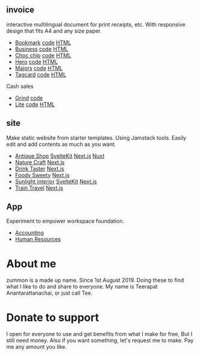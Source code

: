 ## invoice
interactive multilingual document for print receipts, etc. With responsive design that fits A4 and any size paper.
- [Bookmark](https://5g5x9y-5173.csb.app/) [code](https://codesandbox.io/p/github/zummon/invoice-bookmark-svelte) [HTML](https://github.com/zummon/invoice-bookmark)
- [Business](https://uuywsu-5173.csb.app/) [code](https://codesandbox.io/p/github/zummon/invoice-business-svelte) [HTML](https://github.com/zummon/invoice-business)
- [Choc chip](https://psouyp-5173.csb.app/) [code](https://codesandbox.io/p/github/zummon/invoice-choc-chip-svelte) [HTML](https://github.com/zummon/invoice-choc-chip)
- [Hero](https://d43vlr-5173.csb.app/) [code](https://codesandbox.io/p/github/zummon/invoice-hero-svelte) [HTML](https://github.com/zummon/invoice-hero)
- [Majors](https://tkdk0x-5173.csb.app/) [code](https://codesandbox.io/p/github/zummon/invoice-majors-svelte) [HTML](https://github.com/zummon/invoice-majors)
- [Tagcard](https://njxu2g-5173.csb.app/) [code](https://codesandbox.io/p/github/zummon/invoice-tagcard-svelte) [HTML](https://github.com/zummon/invoice-tagcard)

Cash sales
- [Grind](https://28nk5v-5173.csb.app/) [code](https://codesandbox.io/p/github/zummon/cash-sale-grind-svelte)
- [Lite](https://ofhk91-5173.csb.app/) [code](https://codesandbox.io/p/github/zummon/cash-sale-lite-svelte) [HTML](https://github.com/zummon/cash-sale-lite)

## site
Make static website from starter templates. Using Jamstack tools. Easily edit and add contents as much as you want.
- [Antique Shop](https://7cwsgf-5173.csb.app/) [SvelteKit](https://codesandbox.io/p/github/zummon/antique-shop-sveltekit) [Next.js](https://codesandbox.io/p/github/zummon/antique-shop-nextjs) [Nuxt](https://codesandbox.io/p/github/zummon/antique-shop-nuxt)
- [Nature Craft](https://r71wt7-3000.csb.app/) [Next.js](https://codesandbox.io/p/github/zummon/nature-craft-nextjs)
- [Drink Taster](https://1gg8kf-3000.csb.app/) [Next.js](https://codesandbox.io/p/github/zummon/drink-taster-nextjs)
- [Foody Sweety](https://86gbg2-3000.csb.app/) [Next.js](https://codesandbox.io/p/github/zummon/foody-sweety-nextjs)
- [Sunlight interior](https://nfg71o-5173.csb.app/) [SvelteKit](https://codesandbox.io/p/github/zummon/sunlight-interior-sveltekit) [Next.js](https://codesandbox.io/p/github/zummon/sunlight-interior-nextjs)
- [Train Travel](https://in25o2-3000.csb.app/) [Next.js](https://codesandbox.io/p/github/zummon/train-travel-nextjs)

## App 
Experiment to empower workspace foundation.
- [Accounting](https://github.com/zummon/accounting-app)
- [Human Resources](https://github.com/zummon/human-resources-app)

# About me
zummon is a made up name. Since 1st August 2019. Doing these to find what I like to do and share to everyone. My name is Teerapat Anantarattanachai, or just call Tee.

# Donate to support
I open for everyone to use and get benefits from what I make for free, But I still need money. Also if you want something, let's request me to make. Pay me any amount you like.

<!--
**zummon/zummon** is a ✨ _special_ ✨ repository because its `README.md` (this file) appears on your GitHub profile.

Here are some ideas to get you started:

- 🔭 I’m currently working on ...
- 🌱 I’m currently learning ...
- 👯 I’m looking to collaborate on ...
- 🤔 I’m looking for help with ...
- 💬 Ask me about ...
- 📫 How to reach me: ...
- 😄 Pronouns: ...
- ⚡ Fun fact: ...
-->
